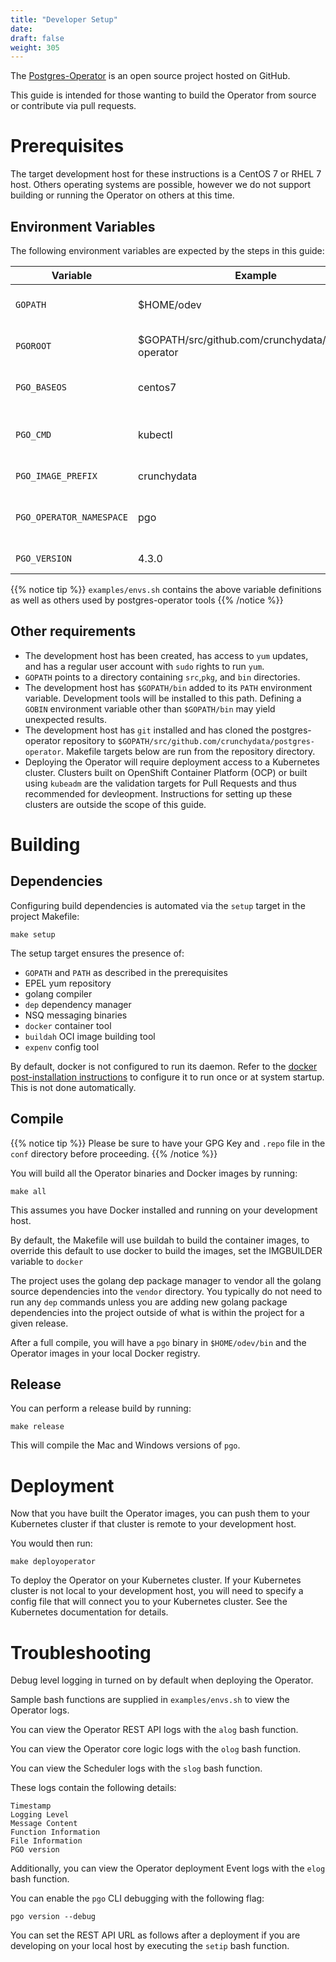 ```yaml
---
title: "Developer Setup"
date:
draft: false
weight: 305
---
```


The [Postgres-Operator](https://github.com/crunchydata/postgres-operator) is an open source project hosted on GitHub.

This guide is intended for those wanting to build the Operator from source or contribute via pull requests.


# Prerequisites
The target development host for these instructions is a CentOS 7 or RHEL 7 host. Others operating systems
are possible, however we do not support building or running the Operator on others at this time.

## Environment Variables

The following environment variables are expected by the steps in this guide:

Variable | Example | Description
-------- | ------- | -----------
`GOPATH` | $HOME/odev | Golang project directory
`PGOROOT` | $GOPATH/src/github.com/crunchydata/postgres-operator | Operator repository location
`PGO_BASEOS` | centos7 | Base OS for container images
`PGO_CMD` | kubectl | Cluster management tool executable
`PGO_IMAGE_PREFIX` | crunchydata | Container image prefix
`PGO_OPERATOR_NAMESPACE` | pgo | Kubernetes namespace for the operator
`PGO_VERSION` | 4.3.0 | Operator version

{{% notice tip %}}
`examples/envs.sh` contains the above variable definitions as well as others used by postgres-operator tools
{{% /notice %}}


## Other requirements

* The development host has been created, has access to `yum` updates, and has a regular user account with `sudo` rights to run `yum`.
* `GOPATH` points to a directory containing `src`,`pkg`, and `bin` directories.
* The development host has `$GOPATH/bin` added to its `PATH` environment variable. Development tools will be installed to this path. Defining a `GOBIN` environment variable other than `$GOPATH/bin` may yield unexpected results.
* The development host has `git` installed and has cloned the postgres-operator repository to `$GOPATH/src/github.com/crunchydata/postgres-operator`. Makefile targets below are run from the repository directory.
* Deploying the Operator will require deployment access to a Kubernetes cluster. Clusters built on OpenShift Container Platform (OCP) or built using `kubeadm` are the validation targets for Pull Requests and thus recommended for devleopment. Instructions for setting up these clusters are outside the scope of this guide.


# Building

## Dependencies

Configuring build dependencies is automated via the `setup` target in the project Makefile:

    make setup

The setup target ensures the presence of:

* `GOPATH` and `PATH` as described in the prerequisites
* EPEL yum repository
* golang compiler
* `dep` dependency manager
* NSQ messaging binaries
* `docker` container tool
* `buildah` OCI image building tool
* `expenv` config tool

By default, docker is not configured to run its daemon. Refer to the [docker post-installation instructions](https://docs.docker.com/install/linux/linux-postinstall/) to configure it to run once or at system startup. This is not done automatically.

## Compile

{{% notice tip %}}
Please be sure to have your GPG Key and `.repo` file in the `conf` directory
before proceeding.
{{% /notice %}}

You will build all the Operator binaries and Docker images by running:

    make all

This assumes you have Docker installed and running on your development host.

By default, the Makefile will use buildah to build the container images, to override this default to use docker to build the images, set the IMGBUILDER variable to `docker`


The project uses the golang dep package manager to vendor all the golang source dependencies into the `vendor` directory.  You typically do not need to run any `dep` commands unless you are adding new golang package dependencies into the project outside of what is within the project for a given release.

After a full compile, you will have a `pgo` binary in `$HOME/odev/bin` and the Operator images in your local Docker registry.

## Release
You can perform a release build by running:

    make release

This will compile the Mac and Windows versions of `pgo`.


# Deployment

Now that you have built the Operator images, you can push them to your Kubernetes cluster if that cluster is remote to your development host.

You would then run:

    make deployoperator

To deploy the Operator on your Kubernetes cluster.  If your Kubernetes cluster is not local to your development host, you will need to specify a config file that will connect you to your Kubernetes cluster. See the Kubernetes documentation for details.


# Troubleshooting

Debug level logging in turned on by default when deploying the Operator.

Sample bash functions are supplied in `examples/envs.sh` to view
the Operator logs.

You can view the Operator REST API logs with the `alog` bash function.

You can view the Operator core logic logs with the `olog` bash function.

You can view the Scheduler logs with the `slog` bash function.

These logs contain the following details:

	Timestamp
	Logging Level
	Message Content
	Function Information
	File Information
	PGO version

Additionally, you can view the Operator deployment Event logs with the `elog` bash function.

You can enable the `pgo` CLI debugging with the following flag:

    pgo version --debug

You can set the REST API URL as follows after a deployment if you are
developing on your local host by executing the `setip` bash function.

